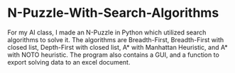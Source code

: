 # N-Puzzle-With-Search-Algorithms

For my AI class, I made an N-Puzzle in Python which utilized search algorithms to solve it. The algorithms are Breadth-First, Breadth-First with closed list, Depth-First with closed list, A* with Manhattan Heuristic, and A* with NOTO heuristic. The program also contains a GUI, and a function to export solving data to an excel document.
